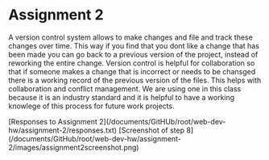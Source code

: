 # Assignment 2
<p>A version control system allows to make changes and file and track these changes over time. This way if you find that you dont like a change that has been made you can go back to a previous version of the project, instead of reworking the entire change. Version control is helpful for collaboration so that if someone makes a change that is incorrect or needs to be chansged there is a working record of the previous version of the files. This helps with collaboration and conflict management. We are using one in this class because it is an industry standard and it is helpful to have a working knowlege of this process for future work projects.</p>
[Responses to Assignment 2](/documents/GitHUb/root/web-dev-hw/assignment-2/responses.txt)
[Screenshot of step 8](/documents/GitHub/root/web-dev-hw/assignment-2/images/assignment2screenshot.png)
